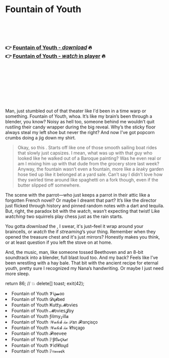 <h1>Fountain of Youth</h1>

<br><br><br>

<h3>👉 <a href="https://Joes-soipertodi1978.github.io/gfvymvuryh/">Fountain of Youth - 𝘥𝘰𝘸𝘯𝘭𝘰𝘢𝘥</a> 🔥<br>
👉 <a href="https://Joes-soipertodi1978.github.io/gfvymvuryh/">Fountain of Youth - 𝘸𝘢𝘵𝘤𝘩 in player</a> 🔥
</h3>



<br><br><br><br><br><br><br>


Man, just stumbled out of that theater like I'd been in a time warp or something. Fountain of Youth, whoa. It’s like my brain’s been through a blender, you know? Noisy as hell too, someone behind me wouldn’t quit rustling their candy wrapper during the big reveal. Why’s the sticky floor always steal my left shoe but never the right? And now I've got popcorn crumbs doing a jig down my shirt.

> Okay, so this  . Starts off like one of those smooth sailing boat rides that slowly just capsizes. I mean, what was up with that guy who looked like he walked out of a Baroque painting? Was he even real or am I mixing him up with that dude from the grocery store last week? Anyway, the fountain wasn’t even a fountain, more like a 𝘭𝘦𝘢𝘬y garden hose tied up like it belonged at a yard sale. Can’t say I didn’t love how they swirled time around like spaghetti on a fork though, even if the butter slipped off somewhere.

The scene with the parrot—who just keeps a parrot in their attic like a forgotten French novel? Or maybe I dreamt that part? It’s like the director just flicked through history and pinned random notes with a dart and tequila. But, right, the paradox bit with the 𝘸𝘢𝘵𝘤𝘩, wasn’t expecting that twist! Like 𝘸𝘢𝘵𝘤𝘩𝘪𝘯𝘨 two squirrels play chess just as the rain starts.

You gotta 𝘥𝘰𝘸𝘯𝘭𝘰𝘢𝘥 the  , I swear, it's just–feel it wrap around your braincells, or 𝘸𝘢𝘵𝘤𝘩 the   if 𝘴𝘵𝘳𝘦𝘢𝘮𝘪𝘯𝘨’s your thing. Remember when they opened the treasure chest and it's just mirrors? Honestly makes you think, or at least question if you left the stove on at home.

And, the music, man, like someone tossed Beethoven and an 8-bit soundtrack into a blender, full blast loud too. And my back? Feels like I’ve been wrestling with a hay bale. That bit with the ancient recipe for eternal youth, pretty sure I recognized my Nana’s handwriting. Or maybe I just need more sleep.

return 86; // 💥
delete[] toast;
exit(42);

<li>Fountain of Youth 𝓥ų𝓶𝗈𝗈</li>
<li>Fountain of Youth 𝓓ų𝓫𝖻𝖾𝖽</li>
<li>Fountain of Youth Ҝ𝗎𝗍𝗍𝗒𝓜𝗈ν𝗂𝖾𝗌</li>
<li>Fountain of Youth 𝓜𝗈ν𝗂𝖾𝗌𝓙𝗈𝗒</li>
<li>Fountain of Youth ƒ𝗂𝗅𝗆𝗒𝓏𝗂𝗅𝗅𝖆</li>
<li>Fountain of Youth 𝒲𝒶𝓉𝒸𝒽 𝒾𝓃 𝒮𝖺𝗇 𝓕𝗋𝖺𝗇ç𝗂𝗌ç𝗈</li>
<li>Fountain of Youth 𝒲𝒶𝓉𝒸𝒽 𝒾𝓃 𝓒𝗁𝗂ç𝖺𝗀𝗈</li>
<li>Fountain of Youth 𝓕𝗋𝖾𝖾ν𝖾𝖾</li>
<li>Fountain of Youth 𝙿Ꞵť𝗅𝓸ç𝗄𝓮𝗋</li>
<li>Fountain of Youth 𝓥𝗂ԁ𝓒𝗅𝗈ųԁ</li>
<li>Fountain of Youth 𝙿𝑒𝒶𝒸𝓸𝐜𝗄</li>
